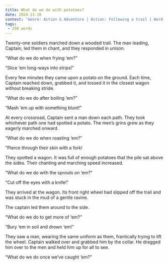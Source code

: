 ```yaml
---
title: What do we do with potatoes?
date: 2024-11-10
contest: 'Genre: Action & Adventure | Action: Following a trail | Word: tuck'
tags: 
 - 250 words
---
```


Twenty-one soldiers marched down a wooded trail. The man leading, Captain, led them in chant, and they responded in unison.

“What do we do when frying ‘em?”

“Slice ‘em long-ways into strips!” 

Every few minutes they came upon a potato on the ground. Each time, Captain reached down, grabbed it, and tossed it in the closest wagon without breaking stride.

“What do we do after boiling ‘em?”

“Mash ‘em up with something blunt!”

At every crossroad, Captain sent a man down each path. They took whichever path one had spotted a potato. The men’s grins grew as they eagerly marched onward.

“What do we do when roasting ‘em?”

“Pierce through their skin with a fork!

They spotted a wagon. It was full of enough potatoes that the pile sat above the sides. Their chanting and marching speed increased.

“What do we do with the sprouts on ‘em?”

“Cut off the eyes with a knife!”

They arrived at the wagon. Its front right wheel had slipped off the trail and was stuck in the mud of a gentle ravine.

The captain led them around to the side.

“What do we do to get more of ‘em?”

“Bury ‘em in soil and drown ‘em!”

They saw a man, wearing the same uniform as them, frantically trying to lift the wheel. Captain walked over and grabbed him by the collar. He dragged him over to the men and held him up for all to see.

“What do we do once we’ve caught ‘em?”